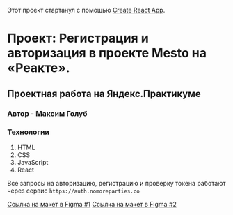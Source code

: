 Этот проект стартанул с помощью [Create React App](https://github.com/facebook/create-react-app).

# Проект: Регистрация и авторизация в проекте Mesto на «Реакте».
## Проектная работа на Яндекс.Практикуме
### Автор - Максим Голуб

### Технологии

1. HTML
2. CSS
3. JavaScript
4. React

Все запросы на авторизацию, регистрацию и проверку токена работают через сервис `https://auth.nomoreparties.co`

[Ссылка на макет в Figma #1](https://www.figma.com/file/2cn9N9jSkmxD84oJik7xL7/JavaScript.-Sprint-4?node-id=0%3A1)
[Ссылка на макет в Figma #2](https://www.figma.com/file/5H3gsn5lIGPwzBPby9jAOo/Sprint-14-RU?node-id=0%3A1)